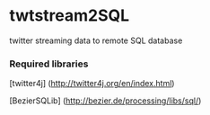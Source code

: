 # twtstream2SQL
twitter streaming data to remote SQL database 

### Required libraries

[twitter4j] (http://twitter4j.org/en/index.html)

[BezierSQLib] (http://bezier.de/processing/libs/sql/)
